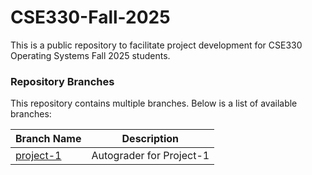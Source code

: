 # CSE330-Fall-2025
This is a public repository to facilitate project development for CSE330 Operating Systems Fall 2025 students.

### Repository Branches

This repository contains multiple branches. Below is a list of available branches:

| Branch Name  | Description |
|-------------|------------|
| [project-1](https://github.com/CSE330-OS/CSE330-Fall-2025/tree/project-1) | Autograder for Project-1 |
